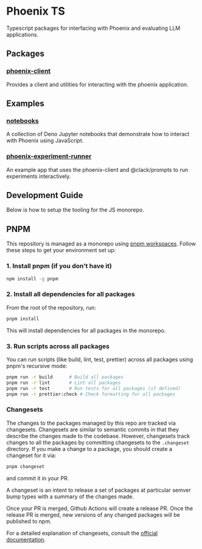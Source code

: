 # Phoenix TS

Typescript packages for interfacing with Phoenix and evaluating LLM applications.

## Packages

### [phoenix-client](./packages/phoenix-client/)

Provides a client and utilities for interacting with the phoenix application.

## Examples

### [notebooks](./examples/notebooks/)

A collection of Deno Jupyter notebooks that demonstrate how to interact with Phoenix using JavaScript.

### [phoenix-experiment-runner](./examples/apps/phoenix-experiment-runner/)

An example app that uses the phoenix-client and @clack/prompts to run experiments interactively.

## Development Guide

Below is how to setup the tooling for the JS monorepo.

## PNPM

This repository is managed as a monorepo using [pnpm workspaces](https://pnpm.io/workspaces). Follow these steps to get your environment set up:

### 1. Install pnpm (if you don't have it)

```sh
npm install -g pnpm
```

### 2. Install all dependencies for all packages

From the root of the repository, run:

```sh
pnpm install
```

This will install dependencies for all packages in the monorepo.

### 3. Run scripts across all packages

You can run scripts (like build, lint, test, prettier) across all packages using pnpm's recursive mode:

```sh
pnpm run -r build      # Build all packages
pnpm run -r lint       # Lint all packages
pnpm run -r test       # Run tests for all packages (if defined)
pnpm run -r prettier:check # Check formatting for all packages
```

### Changesets

The changes to the packages managed by this repo are tracked via changesets. Changesets are similar to semantic commits in that they describe the changes made to the codebase. However, changesets track changes to all the packages by committing changesets to the `.changeset` directory. If you make a change to a package, you should create a changeset for it via:

```sh
pnpm changeset
```

and commit it in your PR.

A changeset is an intent to release a set of packages at particular semver bump types with a summary of the changes made.

Once your PR is merged, Github Actions will create a release PR. Once the release PR is merged, new versions of any changed packages will be published to npm.

For a detailed explanation of changesets, consult the [official documentation](https://github.com/changesets/changesets).
